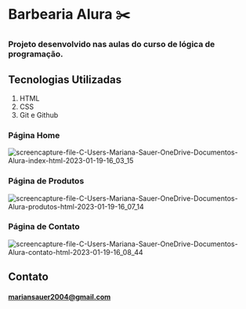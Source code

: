 # Barbearia Alura ✂️

### Projeto desenvolvido nas aulas do curso de lógica de programação.



## Tecnologias Utilizadas
1. HTML
2. CSS
3. Git e Github

### Página Home

![screencapture-file-C-Users-Mariana-Sauer-OneDrive-Documentos-Alura-index-html-2023-01-19-16_03_15](https://user-images.githubusercontent.com/105138712/213536733-f81c67f4-42b0-4330-b4ad-a7ced2d1551f.png)


### Página de Produtos
![screencapture-file-C-Users-Mariana-Sauer-OneDrive-Documentos-Alura-produtos-html-2023-01-19-16_07_14](https://user-images.githubusercontent.com/105138712/213537331-f768231b-7d2b-4b23-a52b-e6acd41843a9.png)

### Página de Contato
![screencapture-file-C-Users-Mariana-Sauer-OneDrive-Documentos-Alura-contato-html-2023-01-19-16_08_44](https://user-images.githubusercontent.com/105138712/213537496-14efaed2-7cc7-4d3e-8b75-9510ee86384b.png)


## Contato
#### mariansauer2004@gmail.com
